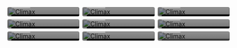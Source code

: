 <style>

.stories {
    display: grid;
    grid-template-columns: repeat(auto-fit, minmax(150px, 1fr));
    gap: 0.5em;
}
.story {
    position: relative;
    border-radius: 0.25em;
    overflow: hidden;
}

.stories a:hover{
    color: white;
}

.story:hover img {
    transform: scale(1.05);
}
.story:hover .storyName {
    transform: translate(0, 0);
}
.story:hover .storyName .read {
    transform: translate(0, 0);
}
.storyName {
    transform: translate(0, 0);
}
.image img {
    width: 100%;
    height: 100%;
    object-fit: cover;
    transition: 0.2s ease;
    margin: 0;
}
.storyName {
    font-size: 0.9em;
    font-weight: 700;
    display: flex;
    flex-direction: column;
    justify-content: flex-end;
    background: linear-gradient(to bottom, transparent 0, #000000a3 90%);
    color: #fff;
    position: absolute;
    padding: 5em 0.75em 0.75em;
    width: 100%;
    bottom: 0;
    left: 0;
    transition: 0.2s ease;
    transform: translate(0, 2.3em);
}
.storyName .read {
       margin-top: 0.25em;
       font-size: 0.85em;
       background: black;
       color: white;
       padding: 0.5em 1.25em;
       height: 2.25em;
       border-radius: 0.25em;
       width: 100%;
       text-align: center;
       transition: 0.2s ease;
       transform: translate(0, 1em);
   }
   .storyName .read:before {
       content: "Read";
   }

   .storyName .read.soon {
       opacity: 0.5;
       pointer-events: none;
       &:before {
           content: "Soon!";
       }
   }

   .storyName .read:not(.soon):hover {
       color: #f1c755;
   }
</style>
<div class="stories">
    <div class="story">
        <div class="image">
            <img
                src="/img/es/eventstory/climax/midoribcgframe.jpg"
                alt="Climax"
            />
        </div>
        <a href="/climax" class="storyName">
            <span>Climax</span>
            <span class="read"></span>
        </a>
    </div>
    <div class="story">
        <div class="image">
            <img
                src="/img/es/eventstory/climax/midoribcgframe.jpg"
                alt="Climax"
            />
        </div>
        <a href="/climax" class="storyName">
            <span>Climax</span>
            <span class="read"></span>
        </a>
    </div>
    <div class="story">
        <div class="image">
            <img
                src="/img/es/eventstory/climax/midoribcgframe.jpg"
                alt="Climax"
            />
        </div>
        <a href="/climax" class="storyName">
            <span>Climax</span>
            <span class="read"></span>
        </a>
    </div>
    <div class="story">
        <div class="image">
            <img
                src="/img/es/eventstory/climax/midoribcgframe.jpg"
                alt="Climax"
            />
        </div>
        <a href="/climax" class="storyName">
            <span>Climax</span>
            <span class="read"></span>
        </a>
    </div>
    <div class="story">
        <div class="image">
            <img
                src="/img/es/eventstory/climax/midoribcgframe.jpg"
                alt="Climax"
            />
        </div>
        <a href="/climax" class="storyName">
            <span>Climax</span>
            <span class="read"></span>
        </a>
    </div>
    <div class="story">
        <div class="image">
            <img
                src="/img/es/eventstory/climax/midoribcgframe.jpg"
                alt="Climax"
            />
        </div>
        <a href="/climax" class="storyName">
            <span>Climax</span>
            <span class="read"></span>
        </a>
    </div>
    <div class="story">
        <div class="image">
            <img
                src="/img/es/eventstory/climax/midoribcgframe.jpg"
                alt="Climax"
            />
        </div>
        <a href="/climax" class="storyName">
            <span>Climax</span>
            <span class="read"></span>
        </a>
    </div>
    <div class="story">
        <div class="image">
            <img
                src="/img/es/eventstory/climax/midoribcgframe.jpg"
                alt="Climax"
            />
        </div>
        <a href="/climax" class="storyName">
            <span>Climax</span>
            <span class="read"></span>
        </a>
    </div>
    <div class="story">
        <div class="image">
            <img
                src="/img/es/eventstory/climax/chiakibcgframe.jpg"
                alt="Climax"
            />
        </div>
        <a href="/climax" class="storyName">
            <span>Climax</span>
            <span class="read soon"></span>
        </a>
    </div>
</div>
